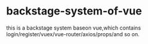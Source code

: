 # backstage-system-of-vue
this is a backstage system baseon vue,which contains login/register/vuex/vue-router/axios/props/and so on.

